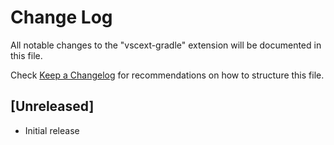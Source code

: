 # Change Log

All notable changes to the "vscext-gradle" extension will be documented in this file.

Check [Keep a Changelog](http://keepachangelog.com/) for recommendations on how to structure this file.

## [Unreleased]

- Initial release